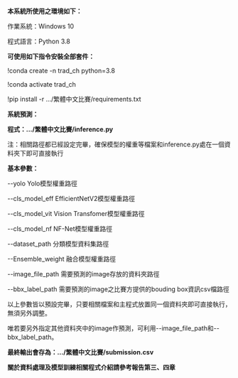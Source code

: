 **本系統所使用之環境如下：**

  作業系統：Windows 10

  程式語言：Python 3.8


**可使用如下指令安裝全部套件：**

  !conda create -n trad_ch python=3.8

  !conda activate trad_ch

  !pip install -r .../繁體中文比賽/requirements.txt

**系統預測：**

**程式：.../繁體中文比賽/inference.py**

注：相關路徑都已經設定完畢，確保模型的權重等檔案和inference.py處在一個資料夾下即可直接執行

**基本參數：**

--yolo                       Yolo模型權重路徑

--cls_model_eff       EfficientNetV2模型權重路徑

--cls_model_vit       Vision Transfomer模型權重路徑

--cls_model_nf        NF-Net模型權重路徑          

--dataset_path         分類模型資料集路徑

--Ensemble_weight 融合模型權重路徑

--image_file_path    需要預測的image存放的資料夾路徑

--bbx_label_path     需要預測的image之比賽方提供的bouding box資訊csv檔路徑

  以上參數皆以預設完畢，只要相關檔案和主程式放置同一個資料夾即可直接執行，無須另外調整。

  唯若要另外指定其他資料夾中的image作預測，可利用--image_file_path和--bbx_label_path。  
 
**最終輸出會存為：…/繁體中文比賽/submission.csv**

**關於資料處理及模型訓練相關程式介紹請參考報告第三、四章**
